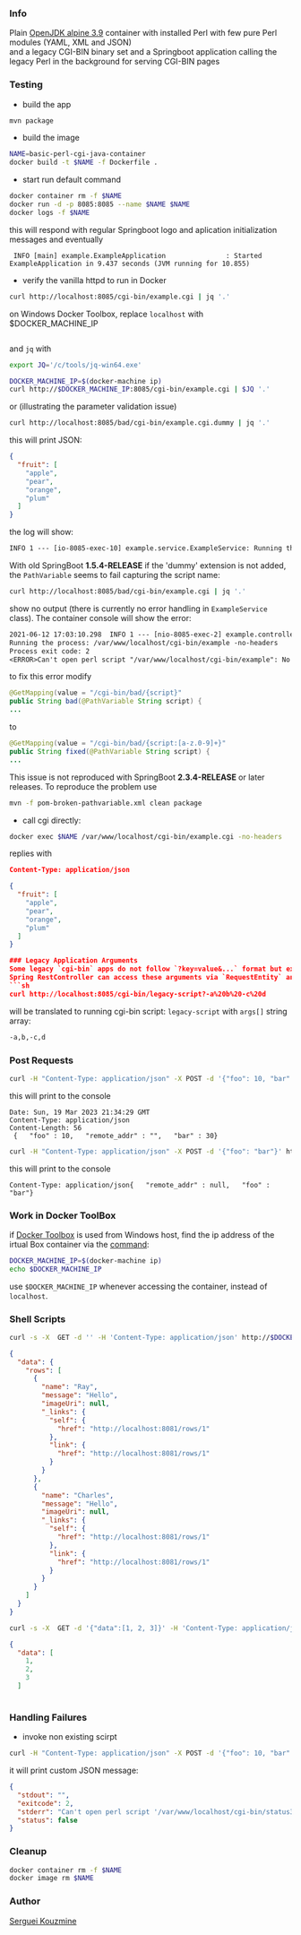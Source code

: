 ### Info

Plain [OpenJDK alpine 3.9](https://hub.docker.com/layers/openjdk/library/openjdk/8-jre-alpine3.9/images/sha256-ea81da311d33e052eeea34336018434bdc50596100f9c623193867faa291b284) container with installed Perl 
with few pure Perl modules (YAML, XML and JSON)  
and a legacy CGI-BIN binary set 
and a Springboot application calling the legacy Perl in the background
for serving CGI-BIN pages

### Testing

* build the app
```sh
mvn package
```
* build the image
```sh
NAME=basic-perl-cgi-java-container
docker build -t $NAME -f Dockerfile .
```
* start run default command

```sh
docker container rm -f $NAME
docker run -d -p 8085:8085 --name $NAME $NAME
docker logs -f $NAME
```
this will respond with regular Springboot logo and aplication initialization messages and eventually
```text
 INFO [main] example.ExampleApplication               : Started ExampleApplication in 9.437 seconds (JVM running for 10.855)
```
* verify the vanilla httpd to run in Docker
```sh
curl http://localhost:8085/cgi-bin/example.cgi | jq '.'
```
on Windows Docker Toolbox, replace `localhost` with $DOCKER_MACHINE_IP

```sh
```

and `jq` with
```sh
export JQ='/c/tools/jq-win64.exe'
```
```sh
DOCKER_MACHINE_IP=$(docker-machine ip)
curl http://$DOCKER_MACHINE_IP:8085/cgi-bin/example.cgi | $JQ '.'
```


or (illustrating the parameter validation issue)
```sh
curl http://localhost:8085/bad/cgi-bin/example.cgi.dummy | jq '.'
```
this will print JSON:
```json
{
  "fruit": [
    "apple",
    "pear",
    "orange",
    "plum"
  ]
}
```

the log will show:
```txt
INFO 1 --- [io-8085-exec-10] example.service.ExampleService: Running the process: /var/www/localhost/cgi-bin//example.cgi -no-headers
```
With old SpringBoot __1.5.4-RELEASE__ if the 'dummy' extension is not added, the `PathVariable` seems to fail capturing the script name:
```sh
curl http://localhost:8085/bad/cgi-bin/example.cgi | jq '.'
```
show no output (there is currently no error handling in `ExampleService` class). The container console will show the error:
```txt
2021-06-12 17:03:10.298  INFO 1 --- [nio-8085-exec-2] example.controller.Controller: Running cgi-bin script: list
Running the process: /var/www/localhost/cgi-bin/example -no-headers
Process exit code: 2
<ERROR>Can't open perl script "/var/www/localhost/cgi-bin/example": No such file or directory</ERROR>
```
to fix this error modify
```java
@GetMapping(value = "/cgi-bin/bad/{script}"
public String bad(@PathVariable String script) {
...
```
to
```java
@GetMapping(value = "/cgi-bin/bad/{script:[a-z.0-9]+}"
public String fixed(@PathVariable String script) {
...
```
This issue  is not reproduced with SpringBoot __2.3.4-RELEASE__ or later releases. To reproduce the problem use
```sh
mvn -f pom-broken-pathvariable.xml clean package
```
* call cgi directly:
```sh
docker exec $NAME /var/www/localhost/cgi-bin/example.cgi -no-headers
```
replies with
```json
Content-Type: application/json

{
  "fruit": [
    "apple",
    "pear",
    "orange",
    "plum"
  ]
}

### Legacy Application Arguments
Some legacy `cgi-bin` apps do not follow `?key=value&...` format but expect simply a freehand commandline: `?-foo%20-bar=baz`. 
Spring RestController can access these arguments via `RequestEntity` and the web request
```sh
curl http://localhost:8085/cgi-bin/legacy-script?-a%20b%20-c%20d
```
will be translated to running cgi-bin script: `legacy-script` with `args[]` string array:
```sh
-a,b,-c,d
```
### Post Requests

```sh 
curl -H "Content-Type: application/json" -X POST -d '{"foo": 10, "bar": 30}' http://192.168.99.100:8085/cgi-bin/status2.cgi
```
this will print to the console
```text
Date: Sun, 19 Mar 2023 21:34:29 GMT
Content-Type: application/json
Content-Length: 56
 {   "foo" : 10,   "remote_addr" : "",   "bar" : 30}
```
```sh 
curl -H "Content-Type: application/json" -X POST -d '{"foo": "bar"}' http://localhost:8085/cgi-bin/status.cgi
```
this will print to the console
```text
Content-Type: application/json{   "remote_addr" : null,   "foo" : "bar"}
```
### Work in Docker ToolBox
if [Docker Toolbox](https://github.com/docker-archive/toolbox) is used from Windows host, find the ip address of the irtual Box container via the [command](https://devilbox.readthedocs.io/en/latest/howto/docker-toolbox/find-docker-toolbox-ip-address.html):
```sh
DOCKER_MACHINE_IP=$(docker-machine ip)
echo $DOCKER_MACHINE_IP
```
use `$DOCKER_MACHINE_IP` whenever accessing the container, instead of `localhost`.

### Shell Scripts

```sh
curl -s -X  GET -d '' -H 'Content-Type: application/json' http://$DOCKER_MACHINE_IP:8085/cgi-bin/static.sh | $JQ  '.' 
```
```JSON
{
  "data": {
    "rows": [
      {
        "name": "Ray",
        "message": "Hello",
        "imageUri": null,
        "_links": {
          "self": {
            "href": "http://localhost:8081/rows/1"
          },
          "link": {
            "href": "http://localhost:8081/rows/1"
          }
        }
      },
      {
        "name": "Charles",
        "message": "Hello",
        "imageUri": null,
        "_links": {
          "self": {
            "href": "http://localhost:8081/rows/1"
          },
          "link": {
            "href": "http://localhost:8081/rows/1"
          }
        }
      }
    ]
  }
}

```
```sh
curl -s -X  GET -d '{"data":[1, 2, 3]}' -H 'Content-Type: application/json' http://$DOCKER_MACHINE_IP:8085/cgi-bin/echo.sh | $JQ  '.'
```
```JSON
{
  "data": [
    1,
    2,
    3
  ]
  
```
### Handling  Failures
* invoke non existing scirpt
```sh
curl -H "Content-Type: application/json" -X POST -d '{"foo": 10, "bar": 30}' http://$DOCKER_MACHIME_IP:8085/cgi-bin/status3.sh
```
it will print custom JSON message:
```JSON
{
  "stdout": "",
  "exitcode": 2,
  "stderr": "Can't open perl script '/var/www/localhost/cgi-bin/status3.cgi': No such file or directory",
  "status": false
}
```

### Cleanup
```sh
docker container rm -f $NAME
docker image rm $NAME
```

### Author
[Serguei Kouzmine](kouzmine_serguei@yahoo.com)
